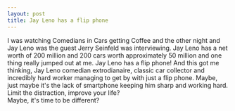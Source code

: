 ```yaml
---
layout: post
title: Jay Leno has a flip phone
---
```

I was watching Comedians in Cars getting Coffee and the other night and Jay Leno was the guest Jerry Seinfeld was interviewing.
Jay Leno has a net worth of 200 million and 200 cars worth approximately 50 million and one thing really jumped out at me.
Jay Leno has a flip phone! And this got me thinking, Jay Leno comedian extrodianaire, classic car collector and incredibly hard worker managing 
to get by with just a flip phone.  Maybe, just maybe it's the lack of smartphone keeping him sharp and working hard.  Limit the distraction, improve your life?  
Maybe, it's time to be different?
